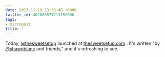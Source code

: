 ```yaml
---
date: 2013-11-19 13:38:48 +0000
twitter_id: 402868577713152000
tags:
- micropost
title: ''
---
```


Today, [@thesweetsetup](https://twitter.com/thesweetsetup) launched at [thesweetsetup.com](http://thesweetsetup.com/) . It's written "by [@shawnblanc](https://twitter.com/shawnblanc) and friends," and it's refreshing to see.
